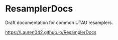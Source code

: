 # ResamplerDocs
Draft documentation for common UTAU resamplers.

https://Lauren042.github.io/ResamplerDocs

